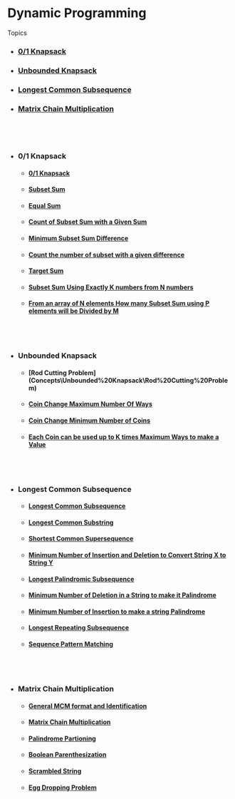 # Dynamic Programming

Topics

-  <h3> <a href = #ks> 0/1 Knapsack </a> <h3>  
-  <h3> <a href = #uks> Unbounded Knapsack </a> <h3>  
-  <h3> <a href = #lcs> Longest Common Subsequence </a> <h3>  
-  <h3> <a href = #mcm> Matrix Chain Multiplication </a> <h3>
<br><br>
 - ## <h3 id = "ks"> 0/1 Knapsack </h3>
   - #### [0/1 Knapsack](Concepts\0-1%20Knapsack%20and%20variations\0-1%20Knapsack)
   - #### [Subset Sum](Concepts\0-1%20Knapsack%20and%20variations\Subset%20Sum)
   - #### [Equal Sum](Concepts\0-1%20Knapsack%20and%20variations\Equal%20Sum)
   - #### [Count of Subset Sum with a Given Sum](Concepts\0-1%20Knapsack%20and%20variations\Count%20of%20Subset%20Sum%20with%20a%20Given%20Sum)
   - #### [Minimum Subset Sum Difference](Concepts\0-1%20Knapsack%20and%20variations\Minimum%20Subset%20Sum%20Difference)
   - #### [Count the number of subset with a given difference](Concepts\0-1%20Knapsack%20and%20variations\Count%20the%20number%20of%20subset%20with%20a%20given%20difference)
   - #### [Target Sum](Concepts\0-1%20Knapsack%20and%20variations\Target%20Sum)
   - #### [Subset Sum Using Exactly K numbers from N numbers](Concepts\0-1%20Knapsack%20and%20variations\Subset%20Sum%20Using%20Exactly%20K%20numbers%20from%20N%20numbers)
   - #### [From an array of N elements How many Subset Sum using P elements will be Divided by M](Concepts\0-1%20Knapsack%20and%20variations\From%20an%20array%20of%20N%20elements%20How%20many%20Subset%20Sum%20using%20P%20elements%20will%20be%20Divided%20by%20M)


<br><br>
 - ## <h3 id = "uks"> Unbounded Knapsack </h3>
   - #### [Rod Cutting Problem] (Concepts\Unbounded%20Knapsack\Rod%20Cutting%20Problem)
   - #### [Coin Change Maximum Number Of Ways](Concepts\Unbounded%20Knapsack\Coin%20Change%20Maximum%20Number%20Of%20Ways)
   - #### [Coin Change Minimum Number of Coins](Concepts\Unbounded%20Knapsack\Coin%20Change%20Minimum%20Number%20of%20Coins)
   - #### [Each Coin can be used up to K times Maximum Ways to make a Value](Concepts\Unbounded%20Knapsack\Each%20Coin%20can%20be%20used%20up%20to%20K%20times%20Maximum%20Ways%20to%20make%20a%20Value)
   

<br><br>
 - ## <h3 id = "lcs"> Longest Common Subsequence </h3>
   - #### [Longest Common Subsequence](Concepts\Longest%20Common%20Subsequence%20and%20Variations/Longest%20Common%20Subsequence)
   - #### [Longest Common Substring](Concepts\Longest%20Common%20Subsequence%20and%20Variations/Longest%20Common%20Substring)
   - #### [Shortest Common Supersequence](Concepts\Longest%20Common%20Subsequence%20and%20Variations/Shortest%20Common%20Supersequence)
   - #### [Minimum Number of Insertion and Deletion to Convert String X to String Y](Concepts\Longest%20Common%20Subsequence%20and%20Variations/Minimum%20Number%20of%20Insertion%20and%20Deletion%20to%20Convert%20String%20X%20to%20String%20Y)
   - #### [Longest Palindromic Subsequence](Concepts\Longest%20Common%20Subsequence%20and%20Variations/Longest%20Palindromic%20Subsequence)
   - #### [Minimum Number of Deletion in a String to make it Palindrome](Concepts\Longest%20Common%20Subsequence%20and%20Variations/Minimum%20Number%20of%20Deletion%20in%20a%20String%20to%20make%20it%20Palindrome)
   - #### [Minimum Number of Insertion to make a string Palindrome](Concepts\Longest%20Common%20Subsequence%20and%20Variations\Minimum%20Number%20of%20Insertion%20to%20make%20a%20string%20Palindrome)
   - #### [Longest Repeating Subsequence](Concepts\Longest%20Common%20Subsequence%20and%20Variations/Longest%20Repeating%20Subsequence)
   - #### [Sequence Pattern Matching](Concepts\Longest%20Common%20Subsequence%20and%20Variations/Sequence%20Pattern%20Matching)


   <br><br>
 - ## <h3 id = "mcm"> Matrix Chain Multiplication </h3>
   - #### [General MCM format and Identification](Concepts\Matrix%20Chain%20Multiplication%20and%20Variations/General%20MCM%20format%20and%20Identification)
   - #### [Matrix Chain Multiplication](Concepts\Matrix%20Chain%20Multiplication%20and%20Variations/Matrix%20Chain%20Multiplication)
   - #### [Palindrome Partioning](Concepts\Matrix%20Chain%20Multiplication%20and%20Variations/Palindrome%20Partioning)
   - #### [Boolean Parenthesization](Concepts\Matrix%20Chain%20Multiplication%20and%20Variations/Boolean%20Parenthesization)
   - #### [Scrambled String](Concepts\Matrix%20Chain%20Multiplication%20and%20Variations/Scrambled%20String)
   - #### [Egg Dropping Problem](Concepts\Matrix%20Chain%20Multiplication%20and%20Variations/Egg%20Dropping%20Problem)
  
   




   
